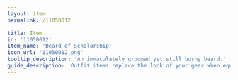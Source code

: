 ```yaml
---
layout: item
permalink: /11050012

title: Item
id: '11050012'
item_name: 'Beard of Scholarship'
icon_url: '11050012.png'
tooltip_description: 'An immaculately groomed yet still bushy beard.'
guide_description: 'Outfit items replace the look of your gear when equipped.'
---
```

